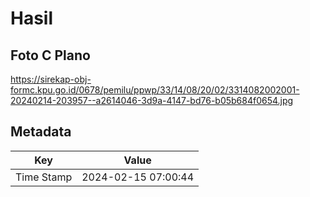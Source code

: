 # Hasil

## Foto C Plano

https://sirekap-obj-formc.kpu.go.id/0678/pemilu/ppwp/33/14/08/20/02/3314082002001-20240214-203957--a2614046-3d9a-4147-bd76-b05b684f0654.jpg


## Metadata

| Key        | Value               |
| ---------- | ------------------- |
| Time Stamp | 2024-02-15 07:00:44 |



